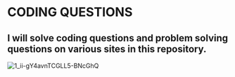 # CODING QUESTIONS
## I will solve coding questions and problem solving questions on various sites in this repository.
![1_ii-gY4avnTCGLL5-BNcGhQ](https://user-images.githubusercontent.com/92849974/192711348-a9876115-bb70-4eb9-8be7-bfd1f84c9aac.gif)
